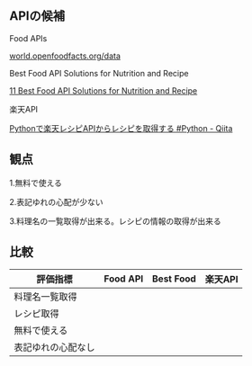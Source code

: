 ## **APIの候補**

Food APIs

[world.openfoodfacts.org/data](https://world.openfoodfacts.org/data)

Best Food API Solutions for Nutrition and Recipe

[11 Best Food API Solutions for Nutrition and Recipe](https://geekflare.com/dev/food-api-solutions/)

楽天API

[Pythonで楽天レシピAPIからレシピを取得する #Python - Qiita](https://qiita.com/run1000dori/items/7ffa7907a6c03c8909fc)


## 観点

1.無料で使える

2.表記ゆれの心配が少ない

3.料理名の一覧取得が出来る。レシピの情報の取得が出来る


## 比較

| 評価指標           | Food API | Best Food | 楽天API |
| ------------------ | -------- | --------- | ------- |
| 料理名一覧取得     |          |           |         |
| レシピ取得         |          |           |         |
| 無料で使える       |          |           |         |
| 表記ゆれの心配なし |          |           |         |
